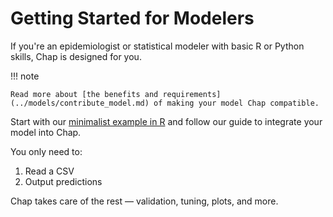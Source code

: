 # Getting Started for Modelers

If you're an epidemiologist or statistical modeler with basic R or Python skills, Chap is designed for you. 

!!! note

    Read more about [the benefits and requirements](../models/contribute_model.md) of making your model Chap compatible.

Start with our [minimalist example in R](https://github.com/dhis2-chap/minimalist_example_r/tree/main) and follow our guide to integrate your model into Chap.

You only need to:

1. Read a CSV
2. Output predictions

Chap takes care of the rest — validation, tuning, plots, and more.